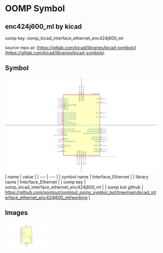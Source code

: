 # OOMP Symbol  
## enc424j600_ml  by kicad  
  
oomp key: oomp_kicad_interface_ethernet_enc424j600_ml  
  
source repo at: [https://gitlab.com/kicad/libraries/kicad-symbols](https://gitlab.com/kicad/libraries/kicad-symbols)  
## Symbol  
  
[![working.png](working_600.png)](working.png)  
| name | value | 
| --- | --- | 
| symbol name | Interface_Ethernet | 
| library name | Interface_Ethernet | 
| oomp key | oomp_kicad_interface_ethernet_enc424j600_ml | 
| oomp bot github | https://github.com/oomlout/oomlout_oomp_symbol_bot/tree/main/kicad_interface_ethernet_enc424j600_ml/working | 
## Images  
  
[![working.png](working_140.png)](working.png)  

